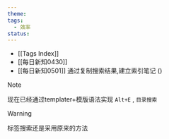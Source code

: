 ```yaml
---
theme: 
tags:
  - 效率
status:
---
```

- [[Tags Index]]   
- [[每日新知0430]]
- [[每日新知0501]]
通过复制搜索结果,建立索引笔记  ()

>[!note]
>现在已经通过templater+模版语法实现 `Alt+E` , `目录搜索` 

>[!warning]
>标签搜索还是采用原来的方法

